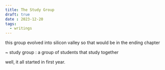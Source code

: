 ```yaml
---
title: The Study Group
draft: true
date : 2023-12-20
tags:
  - writings
---
```

 

this group evolved into silicon valley so that would be in the ending chapter


~ study group : a group of students that study together

well, it all started in first year. 

